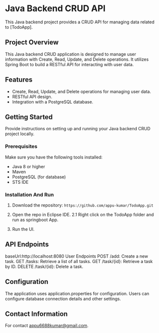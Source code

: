 # Java Backend CRUD API

This Java backend project provides a CRUD API for managing data related to [TodoApp].

## Project Overview
This Java backend CRUD application is designed to manage user information with Create, Read, Update, and Delete operations.
It utilizes Spring Boot to build a RESTful API for interacting with user data.

## Features
- Create, Read, Update, and Delete operations for managing user data.
- RESTful API design.
- Integration with a PostgreSQL database.

## Getting Started

Provide instructions on setting up and running your Java backend CRUD project locally.

### Prerequisites

Make sure you have the following tools installed:

- Java 8 or higher
- Maven
- PostgreSQL (for database)
- STS IDE 

### Installation And Run

1. Download the repository: `https://github.com/appu-kumar/TodoApp.git`
2. Open the repo in Eclipse IDE.
    2.1 Right click on the TodoApp folder and run as springboot App.

3. Run the UI.

## API Endpoints
baseUrl:http://localhost:8080
User Endpoints
POST /add: Create a new task.
GET /tasks: Retrieve a list of all tasks.
GET /task/{id}: Retrieve a task by ID.
DELETE /task/{id}: Delete a task.

## Configuration
The application uses application.properties for configuration. Users can configure database connection details and other settings.

## Contact Information
For contact appu6688kumar@gmail.com.

